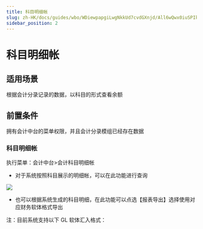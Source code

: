 ```yaml
---
title: 科目明细帐
slug: zh-HK/docs/guides/wbo/WDiewpapgiLwgNkkUd7cvdGXnjd/All6wQwx0iuSPIkVB7Vc3vxJnbe
sidebar_position: 2
---
```



# 科目明细帐

## 适用场景

根据会计分录记录的数据，以科目的形式查看余额

## 前置条件 

拥有会计中台的菜单权限，并且会计分录模组已经存在数据

### 科目明细帐

执行菜单：会计中台&gt;会计科目明细帐

- 对于系统按照科目展示的明细帐，可以在此功能进行查询

<img src="/assets/N4qgb6TqsoPH1nxEyVJc2Ckdn3e.png"/>

- 也可以根据系统生成的科目明细，在此功能可以点选【报表导出】选择使用对应财务软体格式导出 

注：目前系统支持以下 GL 软体汇入格式：

<div class="grid gap-3 grid-cols-2">
<div>
</div>
<div>
</div>
</div>

